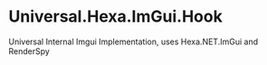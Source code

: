 # Universal.Hexa.ImGui.Hook
Universal Internal Imgui Implementation, uses Hexa.NET.ImGui and RenderSpy
